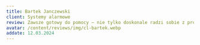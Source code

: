 ```yaml
---
title: Bartek Janczewski
client: Systemy alarmowe
review: Zawsze gotowy do pomocy – nie tylko doskonale radzi sobie z problemami, ale również oferuje kreatywne rozwiązania.
avatar: /content/reviews/img/cl-bartek.webp
addate: 12.03.2024
---
```

